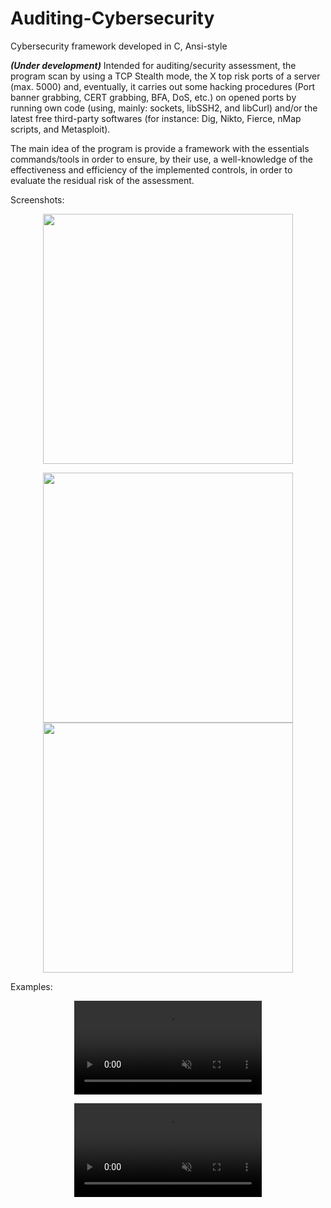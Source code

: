 # Auditing-Cybersecurity
Cybersecurity framework developed in C, Ansi-style

***(Under development)*** Intended for auditing/security assessment, the program scan by using a TCP Stealth mode, the X top risk ports of a server (max. 5000) and, eventually, it carries out some hacking procedures (Port banner grabbing, CERT grabbing, BFA, DoS, etc.) on opened ports by running own code (using, mainly: sockets, libSSH2, and libCurl) and/or the latest free third-party softwares (for instance: Dig, Nikto, Fierce, nMap scripts, and Metasploit). 

The main idea of the program is provide a framework with the essentials commands/tools in order to ensure, by their use, a well-knowledge of the effectiveness and efficiency of the implemented controls, in order to evaluate the residual risk of the assessment.

Screenshots:
<p align="middle">
  <img src="https://user-images.githubusercontent.com/40904281/188340045-2b8317f8-8dbd-4e27-a22b-16004dcad28f.png" width="400" hspace="20"/>
</p>
<p align="middle">
  <img src="https://user-images.githubusercontent.com/40904281/188255485-c9713291-0ae7-42d4-bde0-c0a9e717021e.png" width="400" hspace="20"/>
  <img src="https://user-images.githubusercontent.com/40904281/188255507-a132cb75-0a89-44f6-949b-7cdb3ebaac26.png" width="400" />
</p>

Examples:

<p align="center">
<video src="https://user-images.githubusercontent.com/40904281/177245945-6bf3ead6-f04d-44d4-8b78-b8dad5701785.mp4" autoplay loop muted> </video>
</p>

<p align="center">
<video src="https://user-images.githubusercontent.com/40904281/177363811-5113a632-c9cb-4620-9fdb-95c08645c802.mp4" autoplay loop muted> </video>
</p>
